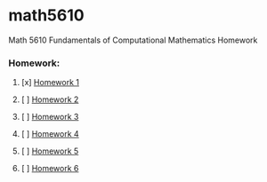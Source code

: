 # math5610
Math 5610 Fundamentals of Computational Mathematics Homework


### Homework:

1. [x] [Homework 1](https://EmilyBlackb.github.io/math5610/homework/1) 

2. [ ]  [Homework 2](https://EmilyBlackb.github.io/math5610/homework/2)

3. [ ] [Homework 3](https://EmilyBlackb.github.io/math5610/homework/3)
 
4. [ ] [Homework 4](https://EmilyBlackb.github.io/math5610/homework/4)

5. [ ] [Homework 5](https://EmilyBlackb.github.io/math5610/homework/5) 

6. [ ] [Homework 6](https://EmilyBlackb.github.io/math5610/homework/6) 
